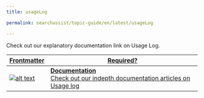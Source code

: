 ```yaml
---
title: usageLog

permalink: searchassist/topic-guide/en/latest/usageLog

---
```

<!--#### Topic Guide
###### Usage log-->

  Check out our explanatory documentation link on Usage Log. 



<a class="doc-link" target="_blank" href="https://docs.kore.ai/searchassist/managing-searchassist-apps/viewing-billing-and-usage/#Usage_Log">
 

| Frontmatter | Required? |
|-------------|-------------|
| ![alt text](images/SA_Documentation.svg "Title") | **Documentation**  <br /> Check out our indepth documentation articles on Usage log | 


</a>
